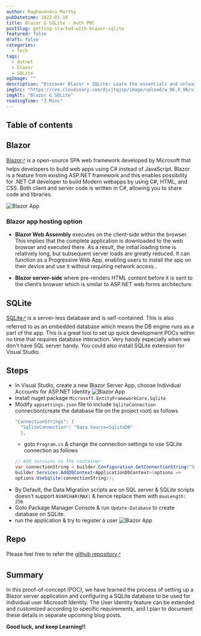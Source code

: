 ```yaml
---
author: Raghavendra Murthy
pubDatetime: 2022-01-10
title: Blazor & SQLite - Auth POC
postSlug: getting-started-with-blazor-sqlite
featured: false
draft: false
categories:
  - Tech
tags:
  - dotnet
  - blazor
  - SQLite
ogImage: ""
description: "Discover Blazor + SQLite: Learn the essentials and unleash powerful web development with this dynamic duo. Get started now!"
imgSrc: "https://res.cloudinary.com/djsjtqjsp/image/upload/w_96,h_96/v1687551068/raghavendra-murthy-blog/blazor_f3hvam.png"
imgAlt: "Blazor & SQLite"
readingTime: "3 Mins"
---
```


## Table of contents

## Blazor

<a href="https://dotnet.microsoft.com/en-us/apps/aspnet/web-apps/blazor" target="_blank">Blazor🡕</a> is a open-source SPA web framework developed by Microsoft that helps developers to build web apps using C# instead of JavaScript. Blazor is a feature from existing ASP.NET framework and this enables possibility for .NET C# developer to build Modern webapps by using C#, HTML, and CSS. Both client and server code is written in C#, allowing you to share code and libraries.

![Blazor App](https://res.cloudinary.com/djsjtqjsp/image/upload/v1687551145/raghavendra-murthy-blog/screenshot-blazor-sample_ixd7sr.gif)

### Blazor app hosting option

- **Blazor Web Assembly** executes on the client-side within the browser. This implies that the complete application is downloaded to the web browser and executed there. As a result, the initial loading time is relatively long, but subsequent server loads are greatly reduced. It can function as a Progressive Web App, enabling users to install the app on their device and use it without requiring network access..

- **Blazor server-side** where pre-renders HTML content before it is sent to the client’s browser which is similar to ASP.NET web forms architecture.

## SQLite

<a href="https://www.sqlite.org/index.html" target="_blank">SQLite🡕</a> is a server-less database and is self-contained. This is also referred to as an embedded database which means the DB engine runs as a part of the app. This is a great tool to set up quick development POCs within no time that requires database interaction. Very handy especially when we don't have SQL server handy. You could also install SQLite extension for Visual Studio.

## Steps

- In Visual Studio, create a new Blazor Server App, choose Individual Accounts for ASP.NET Identity
  ![Blazor App](https://res.cloudinary.com/djsjtqjsp/image/upload/v1687552361/raghavendra-murthy-blog/1_gvwyrn.png)
- Install nuget package `Microsoft.EntityFrameworkCore.Sqlite`
- Modify `appsettings.json` file to include `SqliteConnection` connection(create the database file on the project root) as follows
  ```cs
  "ConnectionStrings": {
    "SqliteConnection": "Data Source=SqliteDB"
    },
  ```
  - goto `Program.cs` & change the connection settings to use SQLite connection as follows
  ```cs
  // Add services to the container.
  var connectionString = builder.Configuration.GetConnectionString("SqliteConnection");
  builder.Services.AddDbContext<ApplicationDbContext>(options =>
  options.UseSqlite(connectionString));
  ```
- By Default, the Data Migration scripts are on SQL server & SQLite scripts doesn't support `NVARCHAR(MAX)` & hence replace them with `maxLength: 256`
- Goto Package Manager Console & run `Update-Database` to create database on SQLite.
- run the application & try to register a user
  ![Blazor App](https://res.cloudinary.com/djsjtqjsp/image/upload/v1687553937/raghavendra-murthy-blog/demo_xgykw3.gif)

## Repo

Please feel free to refer the <a href="https://github.com/ragmn/BlazorAppSQLitePOC" target="_blank">github repository🡕</a>

## Summary

In this proof-of-concept (POC), we have learned the process of setting up a Blazor server application and configuring a SQLite database to be used for individual user Microsoft Identity. The User Identity feature can be extended and customized according to specific requirements, and I plan to document these details in separate upcoming blog posts.

**Good luck, and keep Learning!!**
